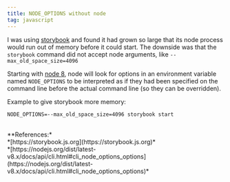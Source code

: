```yaml
---
title: NODE_OPTIONS without node
tag: javascript
---
```


I was using [storybook](https://storybook.js.org/) and found it had grown so large that its node process would run out of memory before it could start. The downside was that the `storybook` command did not accept node arguments, like `--max_old_space_size=4096`

Starting with [node 8](https://nodejs.org/dist/latest-v8.x/docs/api/cli.html#cli_node_options_options), node will look for options in an environment variable named `NODE_OPTIONS` to be interpreted as if they had been specified on the command line before the actual command line (so they can be overridden).

Example to give storybook more memory:

```
NODE_OPTIONS=--max_old_space_size=4096 storybook start
```

<br />
**References:*<br />
*[https://storybook.js.org](https://storybook.js.org)* <br />
*[https://nodejs.org/dist/latest-v8.x/docs/api/cli.html#cli_node_options_options](https://nodejs.org/dist/latest-v8.x/docs/api/cli.html#cli_node_options_options)*
